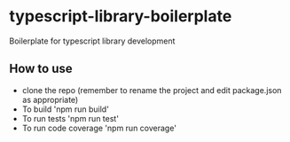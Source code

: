 # typescript-library-boilerplate
Boilerplate for typescript library development

## How to use
+ clone the repo (remember to rename the project and edit package.json as appropriate)
+ To build 'npm run build'
+ To run tests 'npm run test'
+ To run code coverage 'npm run coverage'
